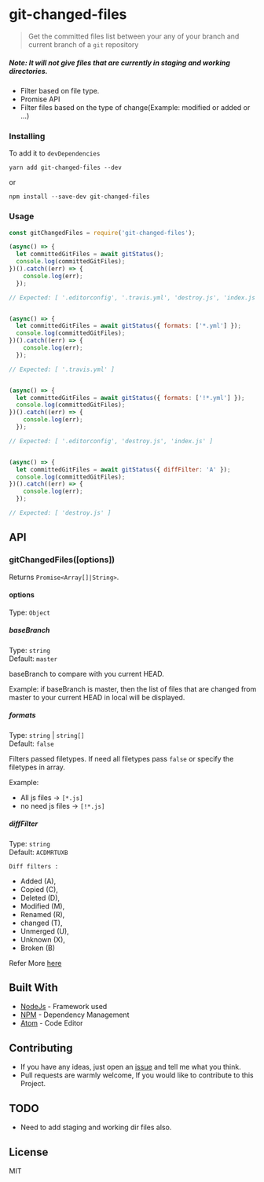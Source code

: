 # git-changed-files  

> Get the committed files list between your any of your branch and current branch of a `git` repository

##### Note: It will not give files that are currently in staging and working directories.

- Filter based on file type.
- Promise API
- Filter files based on the type of change(Example: modified or added or ...)


### Installing

To add it to ```devDependencies```

``` yarn add git-changed-files --dev ```

or

```npm install --save-dev git-changed-files```


### Usage

```js
const gitChangedFiles = require('git-changed-files');

(async() => {
  let committedGitFiles = await gitStatus();
  console.log(committedGitFiles);
})().catch((err) => {
    console.log(err);
  });

// Expected: [ '.editorconfig', '.travis.yml', 'destroy.js', 'index.js' ]


(async() => {
  let committedGitFiles = await gitStatus({ formats: ['*.yml'] });
  console.log(committedGitFiles);
})().catch((err) => {
    console.log(err);
  });

// Expected: [ '.travis.yml' ]


(async() => {
  let committedGitFiles = await gitStatus({ formats: ['!*.yml'] });
  console.log(committedGitFiles);
})().catch((err) => {
    console.log(err);
  });

// Expected: [ '.editorconfig', 'destroy.js', 'index.js' ]


(async() => {
  let committedGitFiles = await gitStatus({ diffFilter: 'A' });
  console.log(committedGitFiles);
})().catch((err) => {
    console.log(err);
  });

// Expected: [ 'destroy.js' ]

```

## API

### gitChangedFiles([options])

Returns `Promise<Array[]|String>`.

#### options

Type: `Object`

##### baseBranch

Type: `string`<br />
Default: `master`

baseBranch to compare with you current HEAD.

Example: if baseBranch is master, then the list of files that are changed from master to your current HEAD in local will be displayed.

##### formats

Type: `string` | `string[]`<br />
Default: `false`

Filters passed filetypes. If need all filetypes pass `false` or specify the filetypes in array.

Example:
- All js files -> ```[*.js]```
- no need js files -> ```[!*.js]```

##### diffFilter

Type: `string`<br />
Default: `ACDMRTUXB`

 ```Diff filters :```
  - Added (A),
  - Copied (C),
  - Deleted (D),
  - Modified (M),
  - Renamed (R),
  - changed (T),
  - Unmerged (U),
  - Unknown (X),
  - Broken (B)

Refer More [here](https://git-scm.com/docs/git-diff#git-diff---diff-filterACDMRTUXB82308203)

## Built With

* [NodeJs](https://nodejs.org/en/) - Framework used
* [NPM](https://www.npmjs.com/) - Dependency Management
* [Atom](https://atom.io/) - Code Editor

## Contributing

* If you have any ideas, just open an [issue](https://github.com/kandhavivekraj/git-changed-files/issues) and tell me what you think.
* Pull requests are warmly welcome, If you would like to contribute to this Project.

## TODO

- Need to add staging and working dir files also.

## License

MIT
